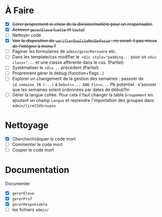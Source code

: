 # À Faire

* [x] ~~Gérer proprement le choix de la division/matière pour un responsable~~.
* [x] ~~Achever `gererEleve` (`cette` et `toute`)~~
* [ ] Nettoyer code
* [x] ~~Voir la disposition de `verifierQualiteMotDePasse` : ne serait-il pas mieux de l'intégrer à menu ?~~
* [ ] Paginer les formulaires de `admin/gererPersonne` etc.
* [ ] Dans les template/css modifier le` <div style="padding...` pour un `<div class="...` et une classe afférente dans le css. (Partiel)
* [ ] Systématiser le `<div...` précédent (Partiel)
* [ ] Proprement gérer le debug (fonction+flags...)
* [ ] Explorer un changement de la gestion des semaines : passser de `id_semaine IN (...)` à `Debut>=... AND Fin<=...` Pb potentiel : s'assurer que les semaines soient ordonnées par dates de début/fin
* [ ] Gérer la langue collée. Pour cela il faut changer la table `Groupement` en ajoutant un champ `Langue` et reprendre l'importation des groupes dans `admin/lireCSVGroupes` 

# Nettoyage

* [x] Chercher/indiquer le code mort
* [ ] Commenter le code mort
* [ ] Couper le code mort

# Documentation

Documenter

* [x] `gererEleve`
* [x] `gererProf`
* [x] `gererResponsable`
* [ ] les fichiers `admin/`
